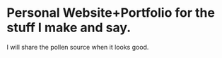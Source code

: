 # Personal Website+Portfolio for the stuff I make and say.
I will share the pollen source when it looks good.
